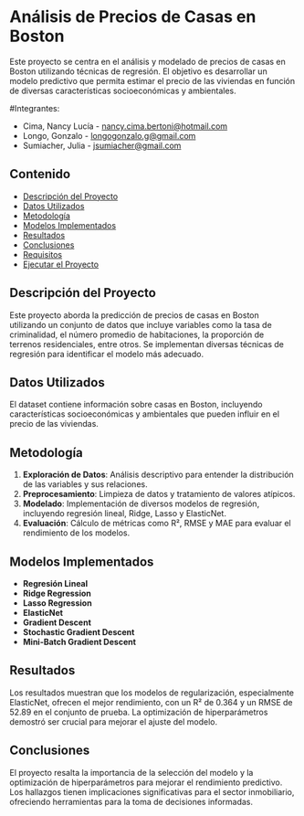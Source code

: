# Análisis de Precios de Casas en Boston

Este proyecto se centra en el análisis y modelado de precios de casas en Boston utilizando técnicas de regresión. El objetivo es desarrollar un modelo predictivo que permita estimar el precio de las viviendas en función de diversas características socioeconómicas y ambientales.

#Integrantes:
- Cima, Nancy Lucía - nancy.cima.bertoni@hotmail.com
- Longo, Gonzalo - longogonzalo.g@gmail.com
- Sumiacher, Julia - jsumiacher@gmail.com
  
## Contenido

- [Descripción del Proyecto](#descripción-del-proyecto)
- [Datos Utilizados](#datos-utilizados)
- [Metodología](#metodología)
- [Modelos Implementados](#modelos-implementados)
- [Resultados](#resultados)
- [Conclusiones](#conclusiones)
- [Requisitos](#requisitos)
- [Ejecutar el Proyecto](#ejecutar-el-proyecto)

## Descripción del Proyecto

Este proyecto aborda la predicción de precios de casas en Boston utilizando un conjunto de datos que incluye variables como la tasa de criminalidad, el número promedio de habitaciones, la proporción de terrenos residenciales, entre otros. Se implementan diversas técnicas de regresión para identificar el modelo más adecuado.

## Datos Utilizados

El dataset contiene información sobre casas en Boston, incluyendo características socioeconómicas y ambientales que pueden influir en el precio de las viviendas. 

## Metodología

1. **Exploración de Datos**: Análisis descriptivo para entender la distribución de las variables y sus relaciones.
2. **Preprocesamiento**: Limpieza de datos y tratamiento de valores atípicos.
3. **Modelado**: Implementación de diversos modelos de regresión, incluyendo regresión lineal, Ridge, Lasso y ElasticNet.
4. **Evaluación**: Cálculo de métricas como R², RMSE y MAE para evaluar el rendimiento de los modelos.

## Modelos Implementados

- **Regresión Lineal**
- **Ridge Regression**
- **Lasso Regression**
- **ElasticNet**
- **Gradient Descent**
- **Stochastic Gradient Descent**
- **Mini-Batch Gradient Descent**

## Resultados

Los resultados muestran que los modelos de regularización, especialmente ElasticNet, ofrecen el mejor rendimiento, con un R² de 0.364 y un RMSE de 52.89 en el conjunto de prueba. La optimización de hiperparámetros demostró ser crucial para mejorar el ajuste del modelo.

## Conclusiones

El proyecto resalta la importancia de la selección del modelo y la optimización de hiperparámetros para mejorar el rendimiento predictivo. Los hallazgos tienen implicaciones significativas para el sector inmobiliario, ofreciendo herramientas para la toma de decisiones informadas.
